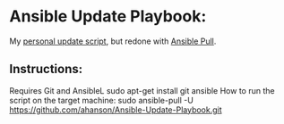 # Ansible Update Playbook:
My [personal update script](https://github.com/ahanson/PersonalUpdateScript), but redone with [Ansible Pull](https://docs.ansible.com/ansible/latest/cli/ansible-pull.html).
## Instructions:
Requires Git and AnsibleL
    sudo apt-get install git ansible
How to run the script on the target machine:
    sudo ansible-pull -U https://github.com/ahanson/Ansible-Update-Playbook.git
